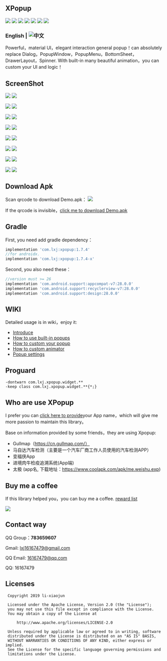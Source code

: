 ## XPopup
![](https://api.bintray.com/packages/li-xiaojun/jrepo/xpopup/images/download.svg)  ![](https://img.shields.io/badge/platform-android-blue.svg)  ![](https://img.shields.io/badge/author-li--xiaojun-brightgreen.svg) ![](https://img.shields.io/badge/compileSdkVersion-26-blue.svg) ![](https://img.shields.io/badge/minSdkVersion-15-blue.svg) ![](https://img.shields.io/hexpm/l/plug.svg)
![](screenshot/logo.png)

### English | ![中文]()

Powerful，material UI，elegant interaction general popup！can absolutely replace Dialog，PopupWindow，PopupMenu，BottomSheet，DrawerLayout，Spinner. With built-in many beautiful animation，you can custom your UI and logic！


## ScreenShot

![](screenshot/preview.gif) ![](screenshot/preview_bottom.gif)

![](screenshot/preview_attach.gif) ![](screenshot/preview_drawer.gif)

![](screenshot/bottom_edit.gif) ![](screenshot/fullscreen.gif) 

![](screenshot/horizontal_attach.gif) ![](screenshot/preview_part.gif) 

![](screenshot/image_viewer1.gif) ![](screenshot/image_viewer2.gif) 

![](screenshot/image_viewer3.gif) ![](screenshot/preview2.gif) 

![](screenshot/preview3.gif) ![](screenshot/preview4.gif)

![](screenshot/comment_edit.gif) ![](screenshot/bottom_pager.gif)



## Download Apk

Scan qrcode to download Demo.apk：
![](screenshot/download.png)

If the qrcode is invisible，[click me to download Demo.apk](https://fir.im/2q63)



## Gradle

First, you need add gradle dependency：
```groovy
implementation 'com.lxj:xpopup:1.7.4'
//for androidx.
implementation 'com.lxj:xpopup:1.7.4-x'
```

Second, you also need these：
```groovy
//version must >= 26
implementation 'com.android.support:appcompat-v7:28.0.0'
implementation 'com.android.support:recyclerview-v7:28.0.0'
implementation 'com.android.support:design:28.0.0'
```



## WIKI

Detailed usage is in wiki，enjoy it:
- [Introduce](https://github.com/li-xiaojun/XPopup/wiki/1.-%E4%BB%8B%E7%BB%8D)
- [How to use built-in popups](https://github.com/li-xiaojun/XPopup/wiki/2.-%E5%86%85%E7%BD%AE%E7%9A%84%E5%BC%B9%E7%AA%97%E5%AE%9E%E7%8E%B0)
- [How to custom your popup](https://github.com/li-xiaojun/XPopup/wiki/3.-%E8%87%AA%E5%AE%9A%E4%B9%89%E5%BC%B9%E7%AA%97)
- [How to custom animator](https://github.com/li-xiaojun/XPopup/wiki/4.-%E8%87%AA%E5%AE%9A%E4%B9%89%E5%8A%A8%E7%94%BB)
- [Popup settings](https://github.com/li-xiaojun/XPopup/wiki/5.-%E5%B8%B8%E7%94%A8%E8%AE%BE%E7%BD%AE)



## Proguard

```
-dontwarn com.lxj.xpopup.widget.**
-keep class com.lxj.xpopup.widget.**{*;}
```



## Who are use XPopup

I prefer you can [click here to provide](https://github.com/li-xiaojun/XPopup/issues/93)your App name，which will give me more passion to maintain this library。

Base on information provided by some friends，they are using Xpopup:
- Gullmap（https://cn.gullmap.com/）
- 马自达汽车检测（主要是一个汽车厂商工作人员使用的汽车检测APP）
- 变福侠App
- 进境肉牛检疫追溯系统(App端)
- 太极 (app名, 下载地址：https://www.coolapk.com/apk/me.weishu.exp)



## Buy me a coffee

If this library helped you，you can buy me a coffee. [reward list](https://github.com/li-xiaojun/XPopup/blob/master/reward-list.md)

![](screenshot/pay.png)



## Contact way

QQ Group：**783659607**

Gmail: lxj16167479@gmail.com

QQ Email: 16167479@qq.com

QQ: 16167479



## Licenses

```
 Copyright 2019 li-xiaojun

 Licensed under the Apache License, Version 2.0 (the "License");
 you may not use this file except in compliance with the License.
 You may obtain a copy of the License at

     http://www.apache.org/licenses/LICENSE-2.0

 Unless required by applicable law or agreed to in writing, software
 distributed under the License is distributed on an "AS IS" BASIS,
 WITHOUT WARRANTIES OR CONDITIONS OF ANY KIND, either express or implied.
 See the License for the specific language governing permissions and
 limitations under the License.
```